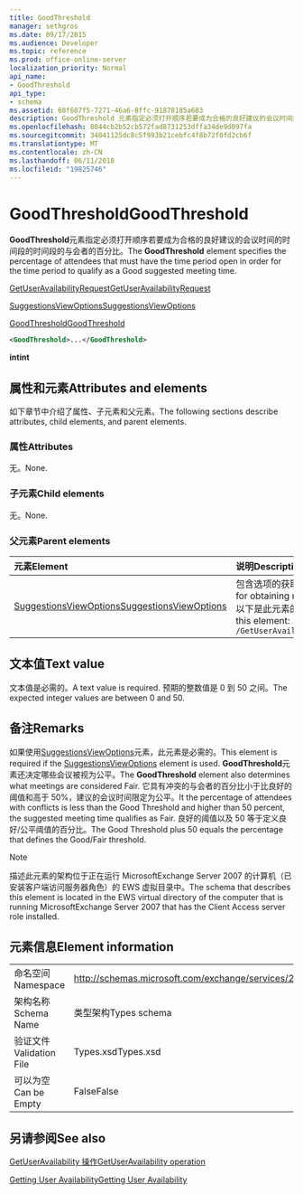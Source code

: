 ```yaml
---
title: GoodThreshold
manager: sethgros
ms.date: 09/17/2015
ms.audience: Developer
ms.topic: reference
ms.prod: office-online-server
localization_priority: Normal
api_name:
- GoodThreshold
api_type:
- schema
ms.assetid: 68f607f5-7271-46a6-8ffc-91878185a683
description: GoodThreshold 元素指定必须打开顺序若要成为合格的良好建议的会议时间的时间段的时间段的与会者的百分比。
ms.openlocfilehash: 8044cb2b52cb572fad8731253dffa34de9d097fa
ms.sourcegitcommit: 34041125dc8c5f993b21cebfc4f8b72f0fd2cb6f
ms.translationtype: MT
ms.contentlocale: zh-CN
ms.lasthandoff: 06/11/2018
ms.locfileid: "19825746"
---
```

# <a name="goodthreshold"></a><span data-ttu-id="6edf1-103">GoodThreshold</span><span class="sxs-lookup"><span data-stu-id="6edf1-103">GoodThreshold</span></span>

<span data-ttu-id="6edf1-104">**GoodThreshold**元素指定必须打开顺序若要成为合格的良好建议的会议时间的时间段的时间段的与会者的百分比。</span><span class="sxs-lookup"><span data-stu-id="6edf1-104">The **GoodThreshold** element specifies the percentage of attendees that must have the time period open in order for the time period to qualify as a Good suggested meeting time.</span></span> 
  
[<span data-ttu-id="6edf1-105">GetUserAvailabilityRequest</span><span class="sxs-lookup"><span data-stu-id="6edf1-105">GetUserAvailabilityRequest</span></span>](getuseravailabilityrequest.md)
  
[<span data-ttu-id="6edf1-106">SuggestionsViewOptions</span><span class="sxs-lookup"><span data-stu-id="6edf1-106">SuggestionsViewOptions</span></span>](suggestionsviewoptions.md)
  
[<span data-ttu-id="6edf1-107">GoodThreshold</span><span class="sxs-lookup"><span data-stu-id="6edf1-107">GoodThreshold</span></span>](goodthreshold.md)
  
```xml
<GoodThreshold>...</GoodThreshold>
```

 <span data-ttu-id="6edf1-108">**int**</span><span class="sxs-lookup"><span data-stu-id="6edf1-108">**int**</span></span>
## <a name="attributes-and-elements"></a><span data-ttu-id="6edf1-109">属性和元素</span><span class="sxs-lookup"><span data-stu-id="6edf1-109">Attributes and elements</span></span>

<span data-ttu-id="6edf1-110">如下章节中介绍了属性、子元素和父元素。</span><span class="sxs-lookup"><span data-stu-id="6edf1-110">The following sections describe attributes, child elements, and parent elements.</span></span>
  
### <a name="attributes"></a><span data-ttu-id="6edf1-111">属性</span><span class="sxs-lookup"><span data-stu-id="6edf1-111">Attributes</span></span>

<span data-ttu-id="6edf1-112">无。</span><span class="sxs-lookup"><span data-stu-id="6edf1-112">None.</span></span>
  
### <a name="child-elements"></a><span data-ttu-id="6edf1-113">子元素</span><span class="sxs-lookup"><span data-stu-id="6edf1-113">Child elements</span></span>

<span data-ttu-id="6edf1-114">无。</span><span class="sxs-lookup"><span data-stu-id="6edf1-114">None.</span></span>
  
### <a name="parent-elements"></a><span data-ttu-id="6edf1-115">父元素</span><span class="sxs-lookup"><span data-stu-id="6edf1-115">Parent elements</span></span>

|<span data-ttu-id="6edf1-116">**元素**</span><span class="sxs-lookup"><span data-stu-id="6edf1-116">**Element**</span></span>|<span data-ttu-id="6edf1-117">**说明**</span><span class="sxs-lookup"><span data-stu-id="6edf1-117">**Description**</span></span>|
|:-----|:-----|
|[<span data-ttu-id="6edf1-118">SuggestionsViewOptions</span><span class="sxs-lookup"><span data-stu-id="6edf1-118">SuggestionsViewOptions</span></span>](suggestionsviewoptions.md) <br/> |<span data-ttu-id="6edf1-119">包含选项的获取会议建议信息。</span><span class="sxs-lookup"><span data-stu-id="6edf1-119">Contains the options for obtaining meeting suggestion information.</span></span>  <br/> <span data-ttu-id="6edf1-120">以下是此元素的 XPath:</span><span class="sxs-lookup"><span data-stu-id="6edf1-120">The following is the XPath to this element:</span></span>  <br/>  `/GetUserAvailabilityRequest/SuggestionViewOptions` <br/> |
   
## <a name="text-value"></a><span data-ttu-id="6edf1-121">文本值</span><span class="sxs-lookup"><span data-stu-id="6edf1-121">Text value</span></span>

<span data-ttu-id="6edf1-122">文本值是必需的。</span><span class="sxs-lookup"><span data-stu-id="6edf1-122">A text value is required.</span></span> <span data-ttu-id="6edf1-123">预期的整数值是 0 到 50 之间。</span><span class="sxs-lookup"><span data-stu-id="6edf1-123">The expected integer values are between 0 and 50.</span></span>
  
## <a name="remarks"></a><span data-ttu-id="6edf1-124">备注</span><span class="sxs-lookup"><span data-stu-id="6edf1-124">Remarks</span></span>

<span data-ttu-id="6edf1-125">如果使用[SuggestionsViewOptions](suggestionsviewoptions.md)元素，此元素是必需的。</span><span class="sxs-lookup"><span data-stu-id="6edf1-125">This element is required if the [SuggestionsViewOptions](suggestionsviewoptions.md) element is used.</span></span> <span data-ttu-id="6edf1-126">**GoodThreshold**元素还决定哪些会议被视为公平。</span><span class="sxs-lookup"><span data-stu-id="6edf1-126">The **GoodThreshold** element also determines what meetings are considered Fair.</span></span> <span data-ttu-id="6edf1-127">它具有冲突的与会者的百分比小于比良好的阈值和高于 50%，建议的会议时间限定为公平。</span><span class="sxs-lookup"><span data-stu-id="6edf1-127">It the percentage of attendees with conflicts is less than the Good Threshold and higher than 50 percent, the suggested meeting time qualifies as Fair.</span></span> <span data-ttu-id="6edf1-128">良好的阈值以及 50 等于定义良好/公平阈值的百分比。</span><span class="sxs-lookup"><span data-stu-id="6edf1-128">The Good Threshold plus 50 equals the percentage that defines the Good/Fair threshold.</span></span> 
  
> [!NOTE]
> <span data-ttu-id="6edf1-129">描述此元素的架构位于正在运行 MicrosoftExchange Server 2007 的计算机（已安装客户端访问服务器角色）的 EWS 虚拟目录中。</span><span class="sxs-lookup"><span data-stu-id="6edf1-129">The schema that describes this element is located in the EWS virtual directory of the computer that is running MicrosoftExchange Server 2007 that has the Client Access server role installed.</span></span> 
  
## <a name="element-information"></a><span data-ttu-id="6edf1-130">元素信息</span><span class="sxs-lookup"><span data-stu-id="6edf1-130">Element information</span></span>

|||
|:-----|:-----|
|<span data-ttu-id="6edf1-131">命名空间</span><span class="sxs-lookup"><span data-stu-id="6edf1-131">Namespace</span></span>  <br/> |http://schemas.microsoft.com/exchange/services/2006/types  <br/> |
|<span data-ttu-id="6edf1-132">架构名称</span><span class="sxs-lookup"><span data-stu-id="6edf1-132">Schema Name</span></span>  <br/> |<span data-ttu-id="6edf1-133">类型架构</span><span class="sxs-lookup"><span data-stu-id="6edf1-133">Types schema</span></span>  <br/> |
|<span data-ttu-id="6edf1-134">验证文件</span><span class="sxs-lookup"><span data-stu-id="6edf1-134">Validation File</span></span>  <br/> |<span data-ttu-id="6edf1-135">Types.xsd</span><span class="sxs-lookup"><span data-stu-id="6edf1-135">Types.xsd</span></span>  <br/> |
|<span data-ttu-id="6edf1-136">可以为空</span><span class="sxs-lookup"><span data-stu-id="6edf1-136">Can be Empty</span></span>  <br/> |<span data-ttu-id="6edf1-137">False</span><span class="sxs-lookup"><span data-stu-id="6edf1-137">False</span></span>  <br/> |
   
## <a name="see-also"></a><span data-ttu-id="6edf1-138">另请参阅</span><span class="sxs-lookup"><span data-stu-id="6edf1-138">See also</span></span>



[<span data-ttu-id="6edf1-139">GetUserAvailability 操作</span><span class="sxs-lookup"><span data-stu-id="6edf1-139">GetUserAvailability operation</span></span>](getuseravailability-operation.md)


[<span data-ttu-id="6edf1-140">Getting User Availability</span><span class="sxs-lookup"><span data-stu-id="6edf1-140">Getting User Availability</span></span>](http://msdn.microsoft.com/library/d4133fcb-9b0f-4e6b-aadf-a389da83516a%28Office.15%29.aspx)

